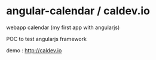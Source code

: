 angular-calendar / caldev.io
================

webapp calendar (my first app with angularjs)

POC to test angularjs framework

demo : http://caldev.io
